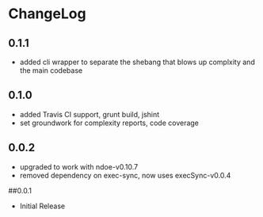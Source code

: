 # ChangeLog

## 0.1.1
- added cli wrapper to separate the shebang that blows up complxity and the
  main codebase


## 0.1.0
- added Travis CI support, grunt build, jshint
- set groundwork for complexity reports, code coverage


## 0.0.2
- upgraded to work with ndoe-v0.10.7
- removed dependency on exec-sync, now uses execSync-v0.0.4


##0.0.1
- Initial Release
